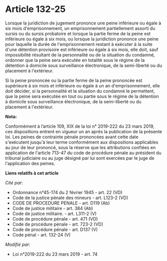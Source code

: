 # Article 132-25

Lorsque la juridiction de jugement prononce une peine inférieure ou égale à six mois d'emprisonnement, un emprisonnement
partiellement assorti du sursis ou du sursis probatoire et lorsque la partie ferme de la peine est inférieure ou égale à six
mois, ou lorsque la juridiction prononce une peine pour laquelle la durée de l'emprisonnement restant à exécuter à la suite
d'une détention provisoire est inférieure ou égale à six mois, elle doit, sauf impossibilité résultant de la personnalité ou
de la situation du condamné, ordonner que la peine sera exécutée en totalité sous le régime de la détention à domicile sous
surveillance électronique, de la semi-liberté ou du placement à l'extérieur.

Si la peine prononcée ou la partie ferme de la peine prononcée est supérieure à six mois et inférieure ou égale à un an
d'emprisonnement, elle doit décider, si la personnalité et la situation du condamné le permettent, que la peine sera exécutée
en tout ou partie sous le régime de la détention à domicile sous surveillance électronique, de la semi-liberté ou du
placement à l'extérieur.

**Nota:**

Conformément à l’article 109, XIX de la loi n° 2019-222 du 23 mars 2019, ces dispositions entrent en vigueur un an après la
publication de la présente loi. Les peines de contrainte pénale prononcées avant cette date s'exécutent jusqu'à leur terme
conformément aux dispositions applicables au jour de leur prononcé, sous la réserve que les attributions confiées en
application de l'article 713-47 du code de procédure pénale au président du tribunal judiciaire ou au juge désigné par lui
sont exercées par le juge de l'application des peines.

**Liens relatifs à cet article**

_Cité par_:

  - Ordonnance n°45-174 du 2 février 1945 - art. 22 (VD)
  - Code de la justice pénale des mineurs - art. L123-2 (VD)
  - CODE DE PROCEDURE PENALE - art. D119 (Ab)
  - Code de justice militaire - art. 384 (Ab)
  - Code de justice militaire. - art. L311-2 (V)
  - Code de procédure pénale - art. 471 (VD)
  - Code de procédure pénale - art. 723-2 (VD)
  - Code de procédure pénale - art. D137 (V)
  - Code pénal - art. 132-24 (V)

_Modifié par_:

  - Loi n°2019-222 du 23 mars 2019 - art. 74
